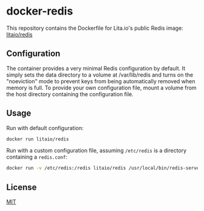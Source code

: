 # docker-redis

This repository contains the Dockerfile for Lita.io's public Redis image: [litaio/redis](https://registry.hub.docker.com/u/litaio/redis/)

## Configuration

The container provides a very minimal Redis configuration by default. It simply sets the data directory to a volume at /var/lib/redis and turns on the "noeviction" mode to prevent keys from being automatically removed when memory is full. To provide your own configuration file, mount a volume from the host directory containing the configuration file.

## Usage

Run with default configuration:

``` bash
docker run litaio/redis
```

Run with a custom configuration file, assuming `/etc/redis` is a directory containing a `redis.conf`:

``` bash
docker run -v /etc/redis:/redis litaio/redis /usr/local/bin/redis-server /redis/redis.conf
```

## License

[MIT](http://opensource.org/licenses/MIT)
